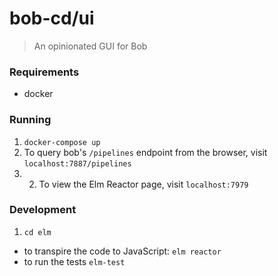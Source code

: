 # bob-cd/ui
> An opinionated GUI for Bob

### Requirements 
- docker

### Running
1. `docker-compose up` 
2. To query bob's `/pipelines` endpoint from the browser, visit `localhost:7887/pipelines`
3. 2. To view the Elm Reactor page, visit `localhost:7979`

### Development
1. `cd elm`
  - to transpire the code to JavaScript: `elm reactor`
  - to run the tests `elm-test`
